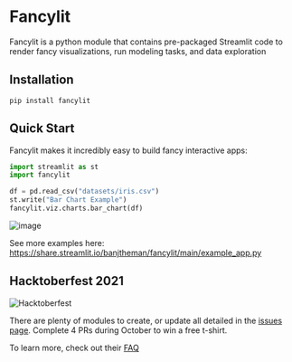 # Fancylit
Fancylit is a python module that contains pre-packaged Streamlit code to render fancy visualizations, run modeling tasks, and data exploration  


## Installation
```
pip install fancylit
```

## Quick Start

Fancylit makes it incredibly easy to build fancy interactive apps:

```python
import streamlit as st
import fancylit

df = pd.read_csv("datasets/iris.csv")
st.write("Bar Chart Example")
fancylit.viz.charts.bar_chart(df)
```

![image](https://user-images.githubusercontent.com/696254/133178407-c4778344-a6c5-4db1-9402-d2c0873e3921.png)


See more examples here: https://share.streamlit.io/banjtheman/fancylit/main/example_app.py



## Hacktoberfest 2021

![Hacktoberfest](https://hacktoberfest.digitalocean.com/img/logo-hacktoberfest-full.7d5e2645.svg)

There are plenty of modules to create, or update all detailed in the [issues page](https://github.com/banjtheman/fancylit/issues). Complete 4 PRs during October to win a free t-shirt.

To learn more, check out their [FAQ](https://hacktoberfest.digitalocean.com/resources/participation)
